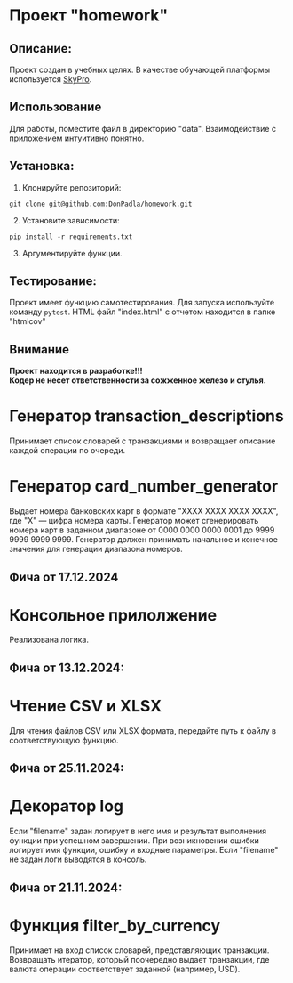 # Проект "homework"

## Описание:

Проект создан в учебных целях.
В качестве обучающей платформы используется [SkyPro](https://sky.pro/#giftpopup).

## Использование

Для работы, поместите файл в директорию "data".
Взаимодействие с приложением интуитивно понятно.

## Установка:

1. Клонируйте репозиторий:
```
git clone git@github.com:DonPadla/homework.git
```
2. Установите зависимости:
```
pip install -r requirements.txt
```
3. Аргументируйте функции.

## Тестирование:
Проект имеет функцию самотестирования.
Для запуска используйте команду ```pytest```.
HTML файл "index.html" с отчетом находится в папке "htmlcov"

## Внимание
**Проект находится в разработке!!!**  
**Кодер не несет ответственности за сожженное железо и стулья.**


# Генератор transaction_descriptions
Принимает список словарей с транзакциями и возвращает описание каждой операции по очереди.

# Генератор card_number_generator
Выдает номера банковских карт в формате "XXXX XXXX XXXX XXXX",
где "X" — цифра номера карты.
Генератор может сгенерировать номера карт в заданном диапазоне
от 0000 0000 0000 0001 до 9999 9999 9999 9999.
Генератор должен принимать начальное и конечное значения для генерации диапазона номеров.


## Фича от 17.12.2024
# Консольное прилолжение
Реализована логика.

## Фича от 13.12.2024:
# Чтение CSV и XLSX
Для чтения файлов CSV или XLSX формата, передайте путь к файлу в соответствующую функцию.

## Фича от 25.11.2024:
# Декоратор log
Если "filename" задан логирует в него имя и результат выполнения функции при успешном завершении.
При возникновении ошибки логирует имя функции, ошибку и входные параметры.
Если "filename" не задан логи выводятся в консоль.

## Фича от 21.11.2024:
# Функция filter_by_currency
Принимает на вход список словарей, представляющих транзакции.
Возвращать итератор, который поочередно выдает транзакции,
где валюта операции соответствует заданной (например, USD).